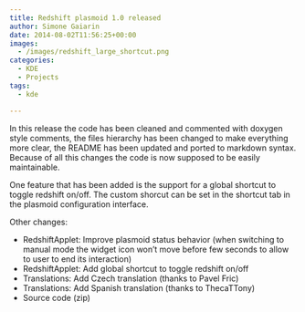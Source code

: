 ```yaml
---
title: Redshift plasmoid 1.0 released
author: Simone Gaiarin
date: 2014-08-02T11:56:25+00:00
images:
  - /images/redshift_large_shortcut.png
categories:
  - KDE
  - Projects
tags:
  - kde

---
```

In this release the code has been cleaned and commented with doxygen style comments, the files hierarchy has been changed to make everything more clear, the README has been updated and ported to markdown syntax. Because of all this changes the code is now supposed to be easily maintainable.<!--more-->

One feature that has been added is the support for a global shortcut to toggle redshift on/off. The custom shorcut can be set in the shortcut tab in the plasmoid configuration interface.

Other changes:

  * RedshiftApplet: Improve plasmoid status behavior (when switching to manual mode the widget icon won&#8217;t move before few seconds to allow to user to end its interaction)
  * RedshiftApplet: Add global shortcut to toggle redshift on/off
  * Translations: Add Czech translation (thanks to Pavel Fric)
  * Translations: Add Spanish translation (thanks to ThecaTTony)
  * Source code (zip)
